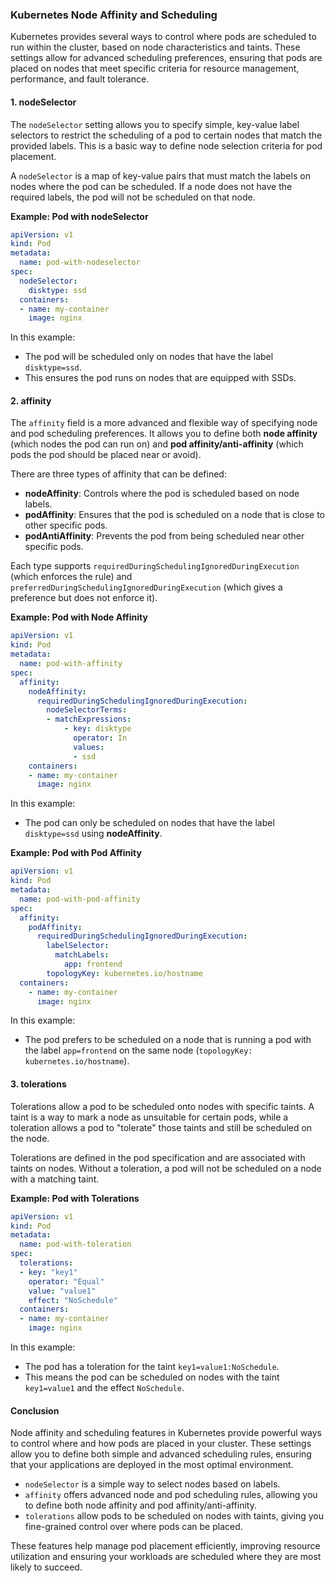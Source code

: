 ### Kubernetes Node Affinity and Scheduling

Kubernetes provides several ways to control where pods are scheduled to run within the cluster, based on node characteristics and taints. These settings allow for advanced scheduling preferences, ensuring that pods are placed on nodes that meet specific criteria for resource management, performance, and fault tolerance.

#### 1. **nodeSelector**
The `nodeSelector` setting allows you to specify simple, key-value label selectors to restrict the scheduling of a pod to certain nodes that match the provided labels. This is a basic way to define node selection criteria for pod placement.

A `nodeSelector` is a map of key-value pairs that must match the labels on nodes where the pod can be scheduled. If a node does not have the required labels, the pod will not be scheduled on that node.

**Example: Pod with nodeSelector**
```yaml
apiVersion: v1
kind: Pod
metadata:
  name: pod-with-nodeselector
spec:
  nodeSelector:
    disktype: ssd
  containers:
  - name: my-container
    image: nginx
```

In this example:
- The pod will be scheduled only on nodes that have the label `disktype=ssd`.
- This ensures the pod runs on nodes that are equipped with SSDs.

#### 2. **affinity**
The `affinity` field is a more advanced and flexible way of specifying node and pod scheduling preferences. It allows you to define both **node affinity** (which nodes the pod can run on) and **pod affinity/anti-affinity** (which pods the pod should be placed near or avoid).

There are three types of affinity that can be defined:
- **nodeAffinity**: Controls where the pod is scheduled based on node labels.
- **podAffinity**: Ensures that the pod is scheduled on a node that is close to other specific pods.
- **podAntiAffinity**: Prevents the pod from being scheduled near other specific pods.

Each type supports `requiredDuringSchedulingIgnoredDuringExecution` (which enforces the rule) and `preferredDuringSchedulingIgnoredDuringExecution` (which gives a preference but does not enforce it).

**Example: Pod with Node Affinity**
```yaml
apiVersion: v1
kind: Pod
metadata:
  name: pod-with-affinity
spec:
  affinity:
    nodeAffinity:
      requiredDuringSchedulingIgnoredDuringExecution:
        nodeSelectorTerms:
        - matchExpressions:
            - key: disktype
              operator: In
              values:
              - ssd
    containers:
    - name: my-container
      image: nginx
```

In this example:
- The pod can only be scheduled on nodes that have the label `disktype=ssd` using **nodeAffinity**.
  
**Example: Pod with Pod Affinity**
```yaml
apiVersion: v1
kind: Pod
metadata:
  name: pod-with-pod-affinity
spec:
  affinity:
    podAffinity:
      requiredDuringSchedulingIgnoredDuringExecution:
        labelSelector:
          matchLabels:
            app: frontend
        topologyKey: kubernetes.io/hostname
  containers:
    - name: my-container
      image: nginx
```

In this example:
- The pod prefers to be scheduled on a node that is running a pod with the label `app=frontend` on the same node (`topologyKey: kubernetes.io/hostname`).

#### 3. **tolerations**
Tolerations allow a pod to be scheduled onto nodes with specific taints. A taint is a way to mark a node as unsuitable for certain pods, while a toleration allows a pod to "tolerate" those taints and still be scheduled on the node.

Tolerations are defined in the pod specification and are associated with taints on nodes. Without a toleration, a pod will not be scheduled on a node with a matching taint.

**Example: Pod with Tolerations**
```yaml
apiVersion: v1
kind: Pod
metadata:
  name: pod-with-toleration
spec:
  tolerations:
  - key: "key1"
    operator: "Equal"
    value: "value1"
    effect: "NoSchedule"
  containers:
  - name: my-container
    image: nginx
```

In this example:
- The pod has a toleration for the taint `key1=value1:NoSchedule`.
- This means the pod can be scheduled on nodes with the taint `key1=value1` and the effect `NoSchedule`.

#### Conclusion

Node affinity and scheduling features in Kubernetes provide powerful ways to control where and how pods are placed in your cluster. These settings allow you to define both simple and advanced scheduling rules, ensuring that your applications are deployed in the most optimal environment.

- `nodeSelector` is a simple way to select nodes based on labels.
- `affinity` offers advanced node and pod scheduling rules, allowing you to define both node affinity and pod affinity/anti-affinity.
- `tolerations` allow pods to be scheduled on nodes with taints, giving you fine-grained control over where pods can be placed.

These features help manage pod placement efficiently, improving resource utilization and ensuring your workloads are scheduled where they are most likely to succeed.
